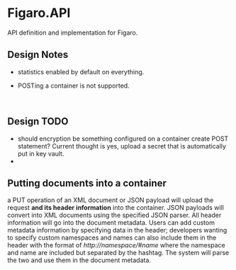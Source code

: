 # Figaro.API
API definition and implementation for Figaro.



## Design Notes

- statistics enabled by default on everything.

- POSTing a container is not supported.

  ​

## Design TODO 

-  should encryption be something configured on a container create POST statement? Current thought is yes, upload a secret that is automatically put in key vault.
- ​



## Putting documents into a container

a PUT operation of an XML document or JSON payload will upload the request **and its header information** into the container. JSON payloads will convert into XML documents using the specified JSON parser. All header information will go into the document metadata. Users can add custom metadata information by specifying data in the header; developers wanting to specify custom namespaces and names can also include them in the header with the format of *http://namespace/#name* where the namespace and name are included but separated by the hashtag. The system will parse the two and use them in the document metadata. 